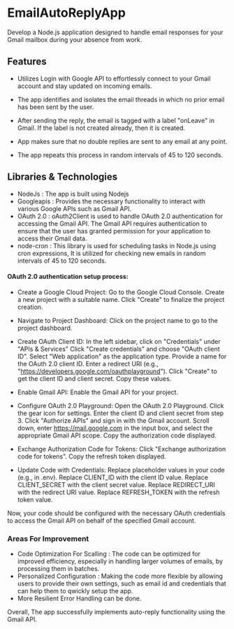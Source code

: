# EmailAutoReplyApp
Develop a Node.js application designed to handle email responses for your Gmail mailbox during your absence from work.

## Features
* Utilizes Login with Google API to effortlessly connect to your Gmail account and stay updated on incoming emails.

* The app identifies and isolates the email threads in which no prior email has been sent by the user.
* After sending the reply, the email is tagged with a label "onLeave" in Gmail. If the label is not created already, then it is created.
* App makes sure that no double replies are sent to any email at any point.  

* The app repeats this process in random intervals of 45 to 120 seconds.

## Libraries & Technologies
* NodeJs : The app is built using Nodejs
* Googleapis : Provides the necessary functionality to interact with various Google APIs such as Gmail API.
* OAuth 2.0 : oAuth2Client is used to handle OAuth 2.0 authentication for accessing the Gmail API. The Gmail API requires authentication to ensure that the user has granted permission for your application to access their Gmail data.
* node-cron : This library is used for scheduling tasks in Node.js using cron expressions, It is utilized for checking new emails in random intervals of 45 to 120 seconds.
  
#### OAuth 2.0 authentication setup process:
 * Create a Google Cloud Project:
         Go to the Google Cloud Console. Create a new project with a suitable name. Click "Create" to finalize the project creation.

* Navigate to Project Dashboard:
Click on the project name to go to the project dashboard.

* Create OAuth Client ID: In the left sidebar, click on "Credentials" under "APIs & Services"
Click "Create credentials" and choose "OAuth client ID".
Select "Web application" as the application type.
Provide a name for the OAuth 2.0 client ID.
Enter a redirect URI (e.g., "https://developers.google.com/oauthplayground").
Click "Create" to get the client ID and client secret. Copy these values.

* Enable Gmail API:
Enable the Gmail API for your project.

* Configure OAuth 2.0 Playground:
Open the OAuth 2.0 Playground.
Click the gear icon for settings.
Enter the client ID and client secret from step 3.
Click "Authorize APIs" and sign in with the Gmail account.
Scroll down, enter https://mail.google.com in the input box, and select the appropriate Gmail API scope.
Copy the authorization code displayed.

* Exchange Authorization Code for Tokens:
Click "Exchange authorization code for tokens".
Copy the refresh token displayed.

* Update Code with Credentials:
Replace placeholder values in your code (e.g., in .env).
Replace CLIENT_ID with the client ID value.
Replace CLIENT_SECRET with the client secret value.
Replace REDIRECT_URI with the redirect URI value.
Replace REFRESH_TOKEN with the refresh token value.

Now, your code should be configured with the necessary OAuth credentials to access the Gmail API on behalf of the specified Gmail account.

### Areas For Improvement
* Code Optimization For Scalling : The code can be optimized for improved efficiency, especially in handling larger volumes of emails, by processing them in batches.
* Personalized Configuration : Making the code more flexible by allowing users to provide their own settings, such as email id and credentials that can help them to qwickly setup the app.
* More Resilient Error Handling can be done. 

 Overall, The app successfully implements auto-reply functionality using the Gmail API.



  
